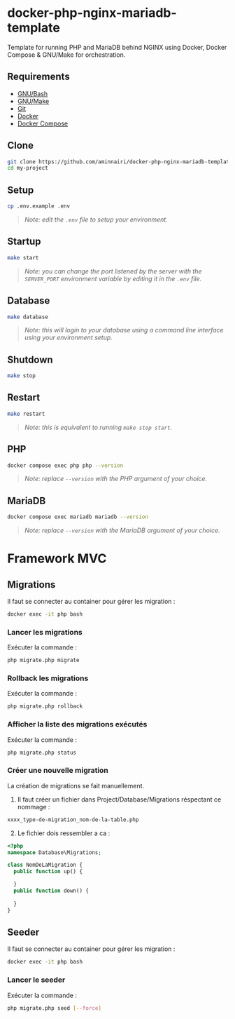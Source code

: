 # docker-php-nginx-mariadb-template

Template for running PHP and MariaDB behind NGINX using Docker, Docker Compose & GNU/Make for orchestration.

## Requirements

- [GNU/Bash](https://www.gnu.org/software/bash/)
- [GNU/Make]()
- [Git](https://git-scm.com/)
- [Docker](https://www.docker.com/)
- [Docker Compose](https://docs.docker.com/compose/)

## Clone

```bash
git clone https://github.com/aminnairi/docker-php-nginx-mariadb-template my-project
cd my-project
```

## Setup

```bash
cp .env.example .env
```

> *Note: edit the `.env` file to setup your environment.*

## Startup

```bash
make start
```

> *Note: you can change the port listened by the server with the `SERVER_PORT` environment variable by editing it in the `.env` file.*

## Database

```bash
make database
```

> *Note: this will login to your database using a command line interface using your environment setup.*

## Shutdown

```bash
make stop
```

## Restart

```bash
make restart
```

> *Note: this is equivalent to running `make stop start`.*

## PHP

```bash
docker compose exec php php --version
```

> *Note: replace `--version` with the PHP argument of your choice.*

## MariaDB

```bash
docker compose exec mariadb mariadb --version
```

> *Note: replace `--version` with the MariaDB argument of your choice.*


# Framework MVC

## Migrations

Il faut se  connecter au container pour gérer les migration :
```bash
docker exec -it php bash
```

### Lancer les migrations

Exécuter la commande :
```bash
php migrate.php migrate
```

### Rollback les migrations

Exécuter la commande :
```bash
php migrate.php rollback
```

### Afficher la liste des migrations exécutés

Exécuter la commande :
```bash
php migrate.php status
```

### Créer une nouvelle migration

La création de migrations se fait manuellement.
1. Il faut créer un fichier dans Project/Database/Migrations réspectant ce nommage : 
```bash
xxxx_type-de-migration_nom-de-la-table.php
```
2. Le fichier dois ressembler a ca :
```php
<?php
namespace Database\Migrations;

class NomDeLaMigration {
  public function up() {

  }
  public function down() {
    
  }
}
```

## Seeder

Il faut se  connecter au container pour gérer les migration :
```bash
docker exec -it php bash
```

### Lancer le seeder

Exécuter la commande :
```bash
php migrate.php seed [--force]
```

